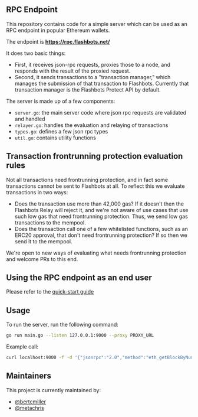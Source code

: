 ## RPC Endpoint

This repository contains code for a simple server which can be used as an RPC endpoint in popular Ethereum wallets.

The endpoint is **https://rpc.flashbots.net/**

It does two basic things:
- First, it receives json-rpc requests, proxies those to a node, and responds with the result of the proxied request.
- Second, it sends transactions to a "transaction manager," which manages the submission of that transaction to Flashbots. Currently that transaction manager is the Flashbots Protect API by default.

The server is made up of a few components:
- `server.go`: the main server code where json rpc requests are validated and handled
- `relayer.go`: handles the evaluation and relaying of transactions
- `types.go`: defines a few json rpc types
- `util.go`: contains utility functions

## Transaction frontrunning protection evaluation rules

Not all transactions need frontrunning protection, and in fact some transactions cannot be sent to Flashbots at all. To reflect this we evaluate transactions in two ways:
- Does the transaction use more than 42,000 gas? If it doesn't then the Flashbots Relay will reject it, and we're not aware of use cases that use such low gas that need frontrunning protection. Thus, we send low gas transactions to the mempool.
- Does the transaction call one of a few whitelisted functions, such as an ERC20 approval, that don't need frontrunning protection? If so then we send it to the mempool.

We're open to new ways of evaluating what needs frontrunning protection and welcome PRs to this end.

## Using the RPC endpoint as an end user

Please refer to the [quick-start guide](https://docs.flashbots.net/flashbots-protect/rpc/quick-start/)

## Usage

To run the server, run the following command:

```bash
go run main.go --listen 127.0.0.1:9000 --proxy PROXY_URL
```

Example call:

```bash
curl localhost:9000 -f -d '{"jsonrpc":"2.0","method":"eth_getBlockByNumber","params":["latest", false],"id":1}'
```

## Maintainers

This project is currently maintained by:

* [@bertcmiller](https://twitter.com/bertcmiller)
* [@metachris](https://twitter.com/metachris)
